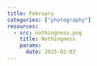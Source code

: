 ```yaml
---
title: February
categories: ["photography"]
resources:
  - src: nothingness.png
    title: Nothingness
    params:
      date: 2025-02-03
---
```


